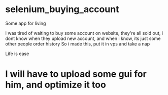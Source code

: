 # selenium_buying_account
Some app for living

I was tired of waiting to buy some account on website, they're all sold out, i dont know when they upload new account, and when i know, its just some other people order history
So i made this, put it in vps and take a nap

Life is ease

# I will have to upload some gui for him, and optimize it too
